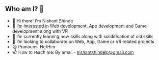 ## Who am I? 👋

<!-- - 🔭 I’m currently working on ...
- 💬 Ask me about ...
- ⚡ Fun fact: ...
-->

- 👋 Hi there! I'm Nishant Shinde
- 👀 I’m interested in Web development, App development and Game development along with VR
- 🌱 I’m currently learning new skills along with solidification of old skills
- 💞️ I’m looking to collaborate on Web, App, Game or VR related projects
- 😄 Pronouns: He/Him
- 📫 How to reach me: By email - [nishantshindelp@gmail.com](mailto:nishantshindelp@gmail.com)
